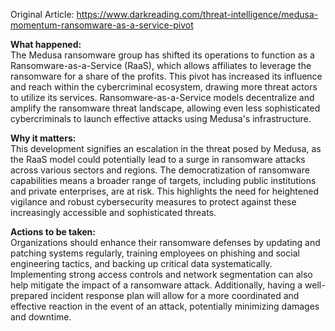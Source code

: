 Original Article: https://www.darkreading.com/threat-intelligence/medusa-momentum-ransomware-as-a-service-pivot

**What happened:**  
The Medusa ransomware group has shifted its operations to function as a Ransomware-as-a-Service (RaaS), which allows affiliates to leverage the ransomware for a share of the profits. This pivot has increased its influence and reach within the cybercriminal ecosystem, drawing more threat actors to utilize its services. Ransomware-as-a-Service models decentralize and amplify the ransomware threat landscape, allowing even less sophisticated cybercriminals to launch effective attacks using Medusa's infrastructure.

**Why it matters:**  
This development signifies an escalation in the threat posed by Medusa, as the RaaS model could potentially lead to a surge in ransomware attacks across various sectors and regions. The democratization of ransomware capabilities means a broader range of targets, including public institutions and private enterprises, are at risk. This highlights the need for heightened vigilance and robust cybersecurity measures to protect against these increasingly accessible and sophisticated threats.

**Actions to be taken:**  
Organizations should enhance their ransomware defenses by updating and patching systems regularly, training employees on phishing and social engineering tactics, and backing up critical data systematically. Implementing strong access controls and network segmentation can also help mitigate the impact of a ransomware attack. Additionally, having a well-prepared incident response plan will allow for a more coordinated and effective reaction in the event of an attack, potentially minimizing damages and downtime.